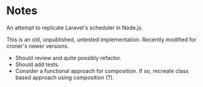 # Notes

An attempt to replicate Laravel's scheduler in Node.js.

This is an old, unpublished, untested implementation. Recently modified for croner's newer versions.

- Should review and quite possibly refactor.
- Should add tests.
- Consider a functional approach for composition. If so, recreate class based approach using composition (?).
